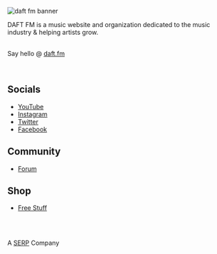 
![daft fm banner](https://github.com/user-attachments/assets/4ddc5261-faa0-44c9-89fc-1952dbdd7ee1)

DAFT FM is a music website and organization dedicated to the music industry & helping artists grow.
<br><br>

Say hello @ [daft.fm](https://daft.fm)


<br>


## Socials
- [YouTube](https://serp.ly/@daftfm/youtube)
- [Instagram](https://serp.ly/@daftfm/instagram)
- [Twitter](https://serp.ly/@daftfm/twitter)
- [Facebook](https://serp.ly/@daftfm/facebook)


## Community
- [Forum](https://github.com/daftfm/discussions)


## Shop
- [Free Stuff](https://serp.ly/@daftfm/stuff)

<br><br>

A [SERP](https://serp.co) Company
